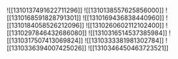 ![[1310137491622711296]]
![[1310138557625856000]]
![[1310168591828791301]]
![[1310169436838440960]]
![[1310184058526212096]]
![[1310260602112102400]]
![[1310297846432686080]]
![[1310316514537385984]]
![[1310317507413069824]]
![[1310333381981302784]]
![[1310336394007425026]]
![[1310346450463723521]]
